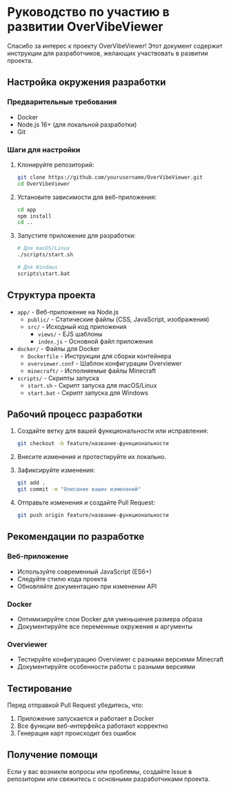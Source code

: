 # Руководство по участию в развитии OverVibeViewer

Спасибо за интерес к проекту OverVibeViewer! Этот документ содержит инструкции для разработчиков, желающих участвовать в развитии проекта.

## Настройка окружения разработки

### Предварительные требования

- Docker
- Node.js 16+ (для локальной разработки)
- Git

### Шаги для настройки

1. Клонируйте репозиторий:
   ```bash
   git clone https://github.com/yourusername/OverVibeViewer.git
   cd OverVibeViewer
   ```

2. Установите зависимости для веб-приложения:
   ```bash
   cd app
   npm install
   cd ..
   ```

3. Запустите приложение для разработки:
   ```bash
   # Для macOS/Linux
   ./scripts/start.sh
   
   # Для Windows
   scripts\start.bat
   ```

## Структура проекта

- `app/` - Веб-приложение на Node.js
  - `public/` - Статические файлы (CSS, JavaScript, изображения)
  - `src/` - Исходный код приложения
    - `views/` - EJS шаблоны
    - `index.js` - Основной файл приложения
- `docker/` - Файлы для Docker
  - `Dockerfile` - Инструкции для сборки контейнера
  - `overviewer.conf` - Шаблон конфигурации Overviewer
  - `minecraft/` - Исполняемые файлы Minecraft
- `scripts/` - Скрипты запуска
  - `start.sh` - Скрипт запуска для macOS/Linux
  - `start.bat` - Скрипт запуска для Windows

## Рабочий процесс разработки

1. Создайте ветку для вашей функциональности или исправления:
   ```bash
   git checkout -b feature/название-функциональности
   ```

2. Внесите изменения и протестируйте их локально.

3. Зафиксируйте изменения:
   ```bash
   git add .
   git commit -m "Описание ваших изменений"
   ```

4. Отправьте изменения и создайте Pull Request:
   ```bash
   git push origin feature/название-функциональности
   ```

## Рекомендации по разработке

### Веб-приложение

- Используйте современный JavaScript (ES6+)
- Следуйте стилю кода проекта
- Обновляйте документацию при изменении API

### Docker

- Оптимизируйте слои Docker для уменьшения размера образа
- Документируйте все переменные окружения и аргументы

### Overviewer

- Тестируйте конфигурацию Overviewer с разными версиями Minecraft
- Документируйте особенности работы с разными версиями

## Тестирование

Перед отправкой Pull Request убедитесь, что:

1. Приложение запускается и работает в Docker
2. Все функции веб-интерфейса работают корректно
3. Генерация карт происходит без ошибок

## Получение помощи

Если у вас возникли вопросы или проблемы, создайте Issue в репозитории или свяжитесь с основными разработчиками проекта.